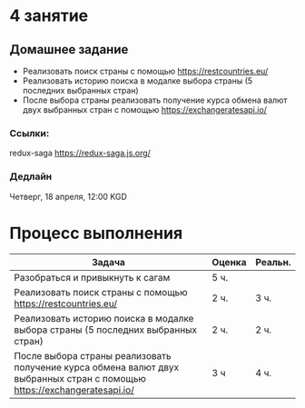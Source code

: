 # 4 занятие

## Домашнее задание

- Реализовать поиск страны с помощью https://restcountries.eu/
- Реализовать историю поиска в модалке выбора страны (5 последних выбранных стран)
- После выбора страны реализовать получение курса обмена валют двух выбранных стран с помощью https://exchangeratesapi.io/

### Ссылки:

redux-saga https://redux-saga.js.org/

### Дедлайн

Четверг, 18 апреля, 12:00 KGD

# Процесс выполнения


|Задача|Оценка|Реальн.|
|----|----|----|
|Разобраться и привыкнуть к сагам|5 ч.||
|Реализовать поиск страны с помощью https://restcountries.eu/|2 ч.| 3 ч. |
|Реализовать историю поиска в модалке выбора страны (5 последних выбранных стран)|2 ч.| 2 ч. |
|После выбора страны реализовать получение курса обмена валют двух выбранных стран с помощью https://exchangeratesapi.io/|3 ч| 4 ч.|
